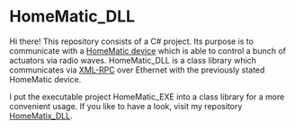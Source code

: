 # HomeMatic_DLL
Hi there! This repository consists of a C# project. Its purpose is to communicate with a [HomeMatic device](https://www.eq-3.de/produkte/homematic/detail/homematic-zentrale-ccu-2.html) which is able to control a bunch of actuators via radio waves. HomeMatic_DLL is a class library which communicates via [XML-RPC](https://en.wikipedia.org/wiki/XML-RPC) over Ethernet with the previously stated HomeMatic device.

I put the executable project HomeMatic_EXE into a class library for a more convenient usage.
If you like to have a look, visit my repository [HomeMatix_DLL](https://github.com/cleanCoder1999/HomeMatic_EXE).
